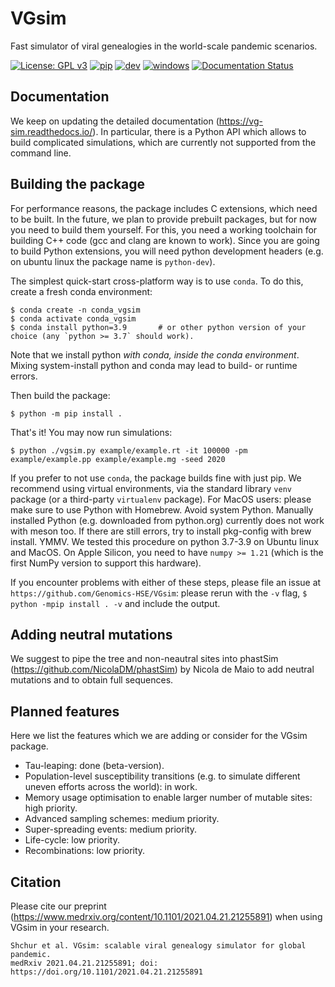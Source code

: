 # VGsim
Fast simulator of viral genealogies in the world-scale pandemic scenarios.

[![License: GPL v3](https://img.shields.io/badge/License-GPLv3-blue.svg)](https://www.gnu.org/licenses/gpl-3.0)
[![pip](https://github.com/Genomics-HSE/VGsim/actions/workflows/pip.yml/badge.svg)](https://github.com/Genomics-HSE/VGsim/actions/workflows/pip.yml)
[![dev](https://github.com/Genomics-HSE/VGsim/actions/workflows/dev.yml/badge.svg)](https://github.com/Genomics-HSE/VGsim/actions/workflows/dev.yml)
[![windows](https://github.com/Genomics-HSE/VGsim/actions/workflows/windows.yml/badge.svg)](https://github.com/Genomics-HSE/VGsim/actions/workflows/windows.yml)
[![Documentation Status](https://readthedocs.org/projects/vg-sim/badge/?version=latest)](https://vg-sim.readthedocs.io/en/latest/?badge=latest)

Documentation
-------------

We keep on updating the detailed documentation (https://vg-sim.readthedocs.io/). In particular, there is a Python API which allows to build complicated simulations, which are currently not supported from the command line.

Building the package
--------------------

For performance reasons, the package includes C extensions, which need to be
built. In the future, we plan to provide prebuilt packages, but for now you need
to build them yourself. For this, you need a working toolchain for building C++
code (gcc and clang are known to work). Since you are going to build Python extensions,
you will need python development headers (e.g. on ubuntu linux the package name is `python-dev`).

The simplest quick-start cross-platform way is to use `conda`. To do this, create a fresh conda environment:

```
$ conda create -n conda_vgsim
$ conda activate conda_vgsim
$ conda install python=3.9       # or other python version of your choice (any `python >= 3.7` should work). 
```

Note that we install python *with conda, inside the conda environment*. Mixing system-install python and conda may lead to build- or runtime errors. 

Then build the package: 

```
$ python -m pip install .
```

That's it! 
You may now run simulations:

```
$ python ./vgsim.py example/example.rt -it 100000 -pm example/example.pp example/example.mg -seed 2020
```

If you prefer to not use `conda`, the package builds fine with just pip. We recommend using virtual environments, via the standard library `venv` package (or a third-party `virtualenv` package). For MacOS users: please make sure to use Python with Homebrew. Avoid system Python. Manually installed Python (e.g. downloaded from python.org) currently does not work with meson too. If there are still errors, try to install pkg-config with brew install. YMMV.
We tested this procedure on python 3.7-3.9 on Ubuntu linux and MacOS.
On Apple Silicon, you need to have `numpy >= 1.21` (which is the first NumPy
version to support this hardware).

If you encounter problems with either of these steps, please file an issue at
`https://github.com/Genomics-HSE/VGsim`: please rerun with the `-v` flag,
`$ python -mpip install . -v` and include the output.


Adding neutral mutations
------------------------

We suggest to pipe the tree and non-neautral sites into phastSim (https://github.com/NicolaDM/phastSim) by Nicola de Maio to add neutral mutations and to obtain full sequences.

Planned features
----------------
Here we list the features which we are adding or consider for the VGsim package.
- Tau-leaping: done (beta-version).
- Population-level susceptibility transitions (e.g. to simulate different uneven efforts across the world): in work.
- Memory usage optimisation to enable larger number of mutable sites: high priority.
- Advanced sampling schemes: medium priority.
- Super-spreading events: medium priority.
- Life-cycle: low priority.
- Recombinations: low priority.


Citation
--------

Please cite our preprint (https://www.medrxiv.org/content/10.1101/2021.04.21.21255891) when using VGsim in your research.
```
Shchur et al. VGsim: scalable viral genealogy simulator for global pandemic.
medRxiv 2021.04.21.21255891; doi: https://doi.org/10.1101/2021.04.21.21255891
```
